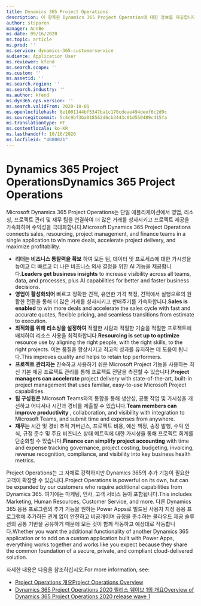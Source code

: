 ```yaml
---
title: Dynamics 365 Project Operations
description: 이 항목은 Dynamics 365 Project Operation에 대한 정보를 제공합니다.
author: stsporen
manager: AnnBe
ms.date: 09/16/2020
ms.topic: article
ms.prod: ''
ms.service: dynamics-365-customerservice
audience: Application User
ms.reviewer: kfend
ms.search.scope: ''
ms.custom: ''
ms.assetid: ''
ms.search.region: ''
ms.search.industry: ''
ms.author: kfend
ms.dyn365.ops.version: ''
ms.search.validFrom: 2020-10-01
ms.openlocfilehash: 8e1001144bf5347ba1c170cdeae494deef6c2d9c
ms.sourcegitcommit: 5c4c9bf3ba018562d6cb3443c01d550489c415fa
ms.translationtype: HT
ms.contentlocale: ko-KR
ms.lasthandoff: 10/16/2020
ms.locfileid: "4080021"
---
```

# <a name="dynamics-365-project-operations"></a><span data-ttu-id="f83fb-103">Dynamics 365 Project Operations</span><span class="sxs-lookup"><span data-stu-id="f83fb-103">Dynamics 365 Project Operations</span></span>

<span data-ttu-id="f83fb-104">Microsoft Dynamics 365 Project Operations는 단일 애플리케이션에서 영업, 리소싱, 프로젝트 관리 및 재무 팀을 연결하여 더 많은 거래를 성사시키고 프로젝트 제공을 가속화하며 수익성을 극대화합니다.</span><span class="sxs-lookup"><span data-stu-id="f83fb-104">Microsoft Dynamics 365 Project Operations connects sales, resourcing, project management, and finance teams in a single application to win more deals, accelerate project delivery, and maximize profitability.</span></span>

-   <span data-ttu-id="f83fb-105">**리더는 비즈니스 통찰력을 확보** 하여 모든 팀, 데이터 및 프로세스에 대한 가시성을 높이고 더 빠르고 더 나은 비즈니스 의사 결정을 위한 AI 기능을 제공합니다.</span><span class="sxs-lookup"><span data-stu-id="f83fb-105">**Leaders get business insights** to increase visibility across all teams, data, and processes, plus AI capabilities for better and faster business decisions.</span></span>
-   <span data-ttu-id="f83fb-106">**영업이 활성화되어** 빠르고 정확한 견적, 유연한 가격 책정, 견적에서 실행으로의 원활한 전환을 통해 더 많은 거래를 성사시키고 판매주기를 가속화합니다.</span><span class="sxs-lookup"><span data-stu-id="f83fb-106">**Sales is enabled** to win more deals and accelerate the sales cycle with fast and accurate quotes, flexible pricing, and seamless transitions from estimate to execution.</span></span>
-   <span data-ttu-id="f83fb-107">**최적화를 위해 리소싱을 설정하여** 적절한 사람과 적절한 기술을 적절한 프로젝트에 배치하여 리소스 사용을 최적화합니다.</span><span class="sxs-lookup"><span data-stu-id="f83fb-107">**Resourcing is set up to optimize** resource use by aligning the right people, with the right skills, to the right projects.</span></span> <span data-ttu-id="f83fb-108">이는 품질을 향상시키고 최고의 성과를 유지하는 데 도움이 됩니다.</span><span class="sxs-lookup"><span data-stu-id="f83fb-108">This improves quality and helps to retain top performers.</span></span>
-   <span data-ttu-id="f83fb-109">**프로젝트 관리자는** 친숙하고 사용하기 쉬운 Microsoft Project 기능을 사용하는 최신 기본 제공 프로젝트 관리를 통해 프로젝트 전달을 촉진할 수 있습니다.</span><span class="sxs-lookup"><span data-stu-id="f83fb-109">**Project managers can accelerate** project delivery with state-of-the-art, built-in project management that uses familiar, easy-to-use Microsoft Project capabilities.</span></span>
-   <span data-ttu-id="f83fb-110">**팀 구성원은** Microsoft Teams와의 통합을 통해 생산성, 공동 작업 및 가시성을 개선하고 어디서나 시간과 경비를 제출할 수 있습니다.</span><span class="sxs-lookup"><span data-stu-id="f83fb-110">**Team members can improve productivity** , collaboration, and visibility with integration to Microsoft Teams, and submit time and expenses from anywhere.</span></span>
-   <span data-ttu-id="f83fb-111">**재무는** 시간 및 경비 추적 거버넌스, 프로젝트 비용, 예산 책정, 송장 발행, 수익 인식, 규정 준수 및 주요 비즈니스 상태 메트릭에 대한 가시성을 통해 프로젝트 회계를 단순화할 수 있습니다.</span><span class="sxs-lookup"><span data-stu-id="f83fb-111">**Finance can simplify project accounting** with time and expense tracking governance, project costing, budgeting, invoicing, revenue recognition, compliance, and visibility into key business health metrics.</span></span>

<span data-ttu-id="f83fb-112">Project Operations는 그 자체로 강력하지만 Dynamics 365의 추가 기능이 필요한 고객이 확장할 수 있습니다.</span><span class="sxs-lookup"><span data-stu-id="f83fb-112">Project Operations is powerful on its own, but can be expanded by our customers who require additional capabilities from Dynamics 365.</span></span> <span data-ttu-id="f83fb-113">여기에는 마케팅, 인사, 고객 서비스 등이 포함됩니다.</span><span class="sxs-lookup"><span data-stu-id="f83fb-113">This includes Marketing, Human Resources, Customer Service, and more.</span></span> <span data-ttu-id="f83fb-114">다른 Dynamics 365 응용 프로그램의 추가 기능을 원하든 Power Apps로 빌드된 사용자 지정 응용 프로그램에 추가하든 관계 없이 안전하고 비공개이며 규정을 준수하는 클라우드 제공 솔루션의 공통 기반을 공유하기 때문에 모든 것이 함께 작동하고 예상대로 작동합니다.</span><span class="sxs-lookup"><span data-stu-id="f83fb-114">Whether you want the additional functionality of another Dynamics 365 application or to add on a custom application built with Power Apps, everything works together and works like you expect because they share the common foundation of a secure, private, and compliant cloud-delivered solution.</span></span>

<span data-ttu-id="f83fb-115">자세한 내용은 다음을 참조하십시오.</span><span class="sxs-lookup"><span data-stu-id="f83fb-115">For more information, see:</span></span>

- [<span data-ttu-id="f83fb-116">Project Operations 개요</span><span class="sxs-lookup"><span data-stu-id="f83fb-116">Project Operations Overview</span></span>](https://dynamics.microsoft.com/en-us/project-operations/overview/)
- [<span data-ttu-id="f83fb-117">Dynamics 365 Project Operations 2020 릴리스 웨이브 1의 개요</span><span class="sxs-lookup"><span data-stu-id="f83fb-117">Overview of Dynamics 365 Project Operations 2020 release wave 1</span></span>](https://docs.microsoft.com/dynamics365-release-plan/2020wave1/dynamics365-project-operations/)

